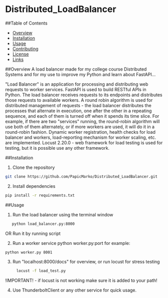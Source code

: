 # Distributed_LoadBalancer


##Table of Contents


- [Overview](#overview)
- [Installation](#installation)
- [Usage](#usage)
- [Contributing](#contributing)
- [License](#license)
- [Links](#links)


##Overview
A load balancer made for my college course Distributed Systems and for my use to improve my Python and learn about FastAPI...

"Load Balancer" is an application for processing and distributing web requests to worker services. FastAPI is used to build RESTful APIs in Python. The load balancer receives requests to its endpoints and distributes those requests to available workers. A round robin algorithm is used for distributed management of requests - the load balancer distributes the processes that alternate in execution, one after the other in a repeating sequence, and each of them is turned off when it spends its time slice. For example, if there are two "services" running, the round-robin algorithm will use both of them alternately, or if more workers are used, it will do it in a round-robin fashion. Dynamic worker registration, health checks for load balancer and workers, load-reporting mechanism for worker scaling, etc. are implemented. Locust 2.20.0 - web framework for load testing is used for testing, but it is possible use any other framework.


##Installation

1. Clone the repository
 ```bash
git clone https://github.com/PapicMarko/Distributed_LoadBalancer.git
 ```

2. Install dependencies 
 ```bash
pip install -r requirements.txt
 ```


##Usage

1. Run the load balancer using the terminal window 
 ```bash
    python load_balancer.py:8000
 ```
OR Run it by running script

2. Run a worker service
python worker.py:port for example: 
```bash 
python worker.py 8001 
```

3. Run "localhost:8000/docs" for overview, or run locust for stress testing
```bash
     locust -f load_test.py  
```
!IMPORTANT! - if locust is not working make sure it is added to your path!

4. Use ThunderboltClient or any other service for quick usage.


